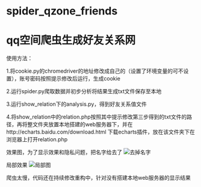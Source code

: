 # spider_qzone_friends
# qq空间爬虫生成好友关系网
使用方法：

1.将cookie.py的chromedriver的地址修改成自己的（设置了环境变量的可不设置），账号密码按照提示修改后运行，生成cookie

2.运行spider.py爬取数据并初步分析将结果生成txt文件保存至本地

3.运行show_relation下的analysis.py，得到好友关系值文件

4.将show_relation中的relation.php按照其中提示修改第三步得到的txt文件的路径，再将整文件夹放置本地搭建的web服务器下，并在http://echarts.baidu.com/download.html 下载echarts插件，放在该文件夹下在浏览器上打开relation.php

效果图，为了显示效果和隐私问题，把名字给去了
![去掉名字](https://github.com/heartbreaker97/spider_qzone_friends/blob/master/relation.png)

局部效果
![局部图](https://github.com/heartbreaker97/spider_qzone_friends/blob/master/pic.jpg)

爬虫太慢，代码还在持续修改重构中，针对没有搭建本地web服务器的显示结果
